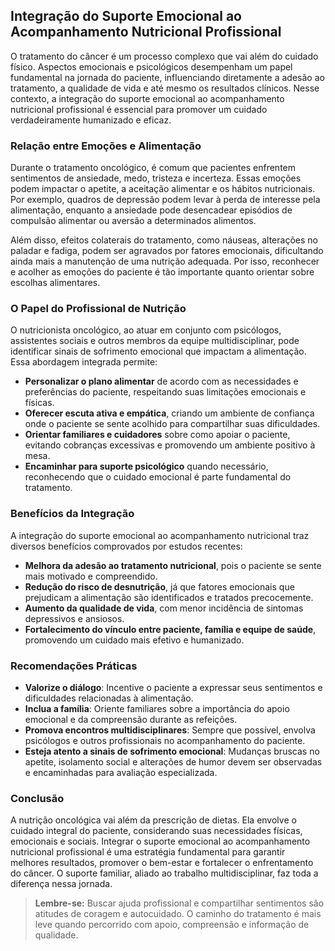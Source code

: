 
## Integração do Suporte Emocional ao Acompanhamento Nutricional Profissional

O tratamento do câncer é um processo complexo que vai além do cuidado físico. Aspectos emocionais e psicológicos desempenham um papel fundamental na jornada do paciente, influenciando diretamente a adesão ao tratamento, a qualidade de vida e até mesmo os resultados clínicos. Nesse contexto, a integração do suporte emocional ao acompanhamento nutricional profissional é essencial para promover um cuidado verdadeiramente humanizado e eficaz.

### Relação entre Emoções e Alimentação

Durante o tratamento oncológico, é comum que pacientes enfrentem sentimentos de ansiedade, medo, tristeza e incerteza. Essas emoções podem impactar o apetite, a aceitação alimentar e os hábitos nutricionais. Por exemplo, quadros de depressão podem levar à perda de interesse pela alimentação, enquanto a ansiedade pode desencadear episódios de compulsão alimentar ou aversão a determinados alimentos.

Além disso, efeitos colaterais do tratamento, como náuseas, alterações no paladar e fadiga, podem ser agravados por fatores emocionais, dificultando ainda mais a manutenção de uma nutrição adequada. Por isso, reconhecer e acolher as emoções do paciente é tão importante quanto orientar sobre escolhas alimentares.

### O Papel do Profissional de Nutrição

O nutricionista oncológico, ao atuar em conjunto com psicólogos, assistentes sociais e outros membros da equipe multidisciplinar, pode identificar sinais de sofrimento emocional que impactam a alimentação. Essa abordagem integrada permite:

- **Personalizar o plano alimentar** de acordo com as necessidades e preferências do paciente, respeitando suas limitações emocionais e físicas.
- **Oferecer escuta ativa e empática**, criando um ambiente de confiança onde o paciente se sente acolhido para compartilhar suas dificuldades.
- **Orientar familiares e cuidadores** sobre como apoiar o paciente, evitando cobranças excessivas e promovendo um ambiente positivo à mesa.
- **Encaminhar para suporte psicológico** quando necessário, reconhecendo que o cuidado emocional é parte fundamental do tratamento.

### Benefícios da Integração

A integração do suporte emocional ao acompanhamento nutricional traz diversos benefícios comprovados por estudos recentes:

- **Melhora da adesão ao tratamento nutricional**, pois o paciente se sente mais motivado e compreendido.
- **Redução do risco de desnutrição**, já que fatores emocionais que prejudicam a alimentação são identificados e tratados precocemente.
- **Aumento da qualidade de vida**, com menor incidência de sintomas depressivos e ansiosos.
- **Fortalecimento do vínculo entre paciente, família e equipe de saúde**, promovendo um cuidado mais efetivo e humanizado.

### Recomendações Práticas

- **Valorize o diálogo**: Incentive o paciente a expressar seus sentimentos e dificuldades relacionadas à alimentação.
- **Inclua a família**: Oriente familiares sobre a importância do apoio emocional e da compreensão durante as refeições.
- **Promova encontros multidisciplinares**: Sempre que possível, envolva psicólogos e outros profissionais no acompanhamento do paciente.
- **Esteja atento a sinais de sofrimento emocional**: Mudanças bruscas no apetite, isolamento social e alterações de humor devem ser observadas e encaminhadas para avaliação especializada.

### Conclusão

A nutrição oncológica vai além da prescrição de dietas. Ela envolve o cuidado integral do paciente, considerando suas necessidades físicas, emocionais e sociais. Integrar o suporte emocional ao acompanhamento nutricional profissional é uma estratégia fundamental para garantir melhores resultados, promover o bem-estar e fortalecer o enfrentamento do câncer. O suporte familiar, aliado ao trabalho multidisciplinar, faz toda a diferença nessa jornada.

> **Lembre-se:** Buscar ajuda profissional e compartilhar sentimentos são atitudes de coragem e autocuidado. O caminho do tratamento é mais leve quando percorrido com apoio, compreensão e informação de qualidade.
```
